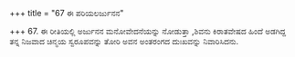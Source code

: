 +++
title = "67 ಈ ಪರಿಯಲರ್ಜುನನ"

+++
67. ಈ ರೀತಿಯಲ್ಲಿ ಅರ್ಜುನನ ಮನೋವೇದನೆಯನ್ನು ನೋಡುತ್ತಾ ,ಶಿವನು  ಕಿರಾತವೇಷದ ಹಿಂದೆ ಅಡಗಿದ್ದ ತನ್ನ ನಿಜವಾದ ಚಿನ್ಮಯ ಸ್ವರೂಪವನ್ನು ತೋರಿ ಅವನ ಅಂತರಂಗದ ದುಃಖವನ್ನು ನಿವಾರಿಸಿದನು.